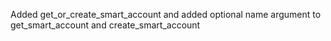 Added get_or_create_smart_account and added optional name argument to get_smart_account and create_smart_account
